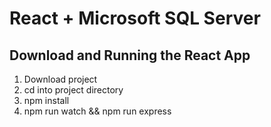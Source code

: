 # React + Microsoft SQL Server

## Download and Running the React App

1. Download project
2. cd into project directory
3. npm install
4. npm run watch && npm run express
